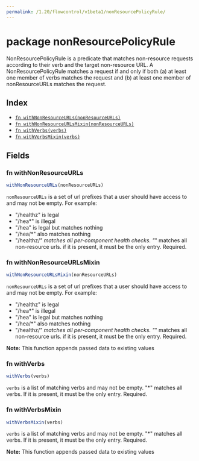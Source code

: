 ```yaml
---
permalink: /1.20/flowcontrol/v1beta1/nonResourcePolicyRule/
---
```


# package nonResourcePolicyRule

NonResourcePolicyRule is a predicate that matches non-resource requests according to their verb and the target non-resource URL. A NonResourcePolicyRule matches a request if and only if both (a) at least one member of verbs matches the request and (b) at least one member of nonResourceURLs matches the request.

## Index

* [`fn withNonResourceURLs(nonResourceURLs)`](#fn-withnonresourceurls)
* [`fn withNonResourceURLsMixin(nonResourceURLs)`](#fn-withnonresourceurlsmixin)
* [`fn withVerbs(verbs)`](#fn-withverbs)
* [`fn withVerbsMixin(verbs)`](#fn-withverbsmixin)

## Fields

### fn withNonResourceURLs

```ts
withNonResourceURLs(nonResourceURLs)
```

`nonResourceURLs` is a set of url prefixes that a user should have access to and may not be empty. For example:
  - "/healthz" is legal
  - "/hea*" is illegal
  - "/hea" is legal but matches nothing
  - "/hea/*" also matches nothing
  - "/healthz/*" matches all per-component health checks.
"*" matches all non-resource urls. if it is present, it must be the only entry. Required.

### fn withNonResourceURLsMixin

```ts
withNonResourceURLsMixin(nonResourceURLs)
```

`nonResourceURLs` is a set of url prefixes that a user should have access to and may not be empty. For example:
  - "/healthz" is legal
  - "/hea*" is illegal
  - "/hea" is legal but matches nothing
  - "/hea/*" also matches nothing
  - "/healthz/*" matches all per-component health checks.
"*" matches all non-resource urls. if it is present, it must be the only entry. Required.

**Note:** This function appends passed data to existing values

### fn withVerbs

```ts
withVerbs(verbs)
```

`verbs` is a list of matching verbs and may not be empty. "*" matches all verbs. If it is present, it must be the only entry. Required.

### fn withVerbsMixin

```ts
withVerbsMixin(verbs)
```

`verbs` is a list of matching verbs and may not be empty. "*" matches all verbs. If it is present, it must be the only entry. Required.

**Note:** This function appends passed data to existing values